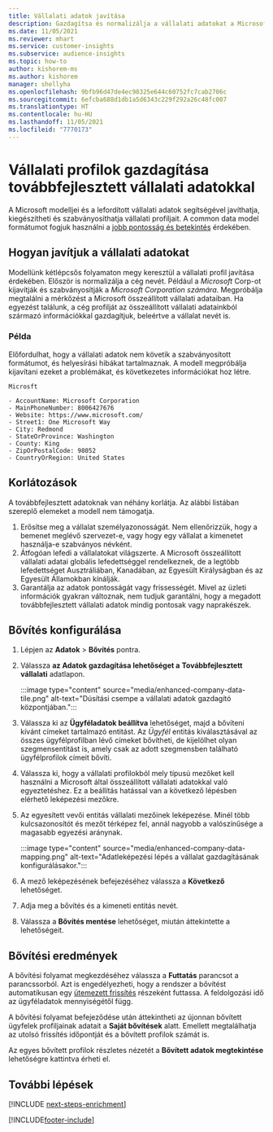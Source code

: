 ```yaml
---
title: Vállalati adatok javítása
description: Gazdagítsa és normalizálja a vállalati adatokat a Microsoft modelljeivel.
ms.date: 11/05/2021
ms.reviewer: mhart
ms.service: customer-insights
ms.subservice: audience-insights
ms.topic: how-to
author: kishorem-ms
ms.author: kishorem
manager: shellyha
ms.openlocfilehash: 9bfb96d47de4ec98325e644c60752fc7cab2706c
ms.sourcegitcommit: 6efcba688d1db1a5d6343c229f292a26c48fc007
ms.translationtype: HT
ms.contentlocale: hu-HU
ms.lasthandoff: 11/05/2021
ms.locfileid: "7770173"
---
```

# <a name="enrichment-of-company-profiles-with-enhanced-company-data"></a>Vállalati profilok gazdagítása továbbfejlesztett vállalati adatokkal

A Microsoft modelljei és a lefordított vállalati adatok segítségével javíthatja, kiegészítheti és szabványosíthatja vállalati profiljait. A common data model formátumot fogjuk használni a [jobb pontosság és betekintés](/common-data-model/schema/core/applicationcommon/account) érdekében.

## <a name="how-we-enhance-company-data"></a>Hogyan javítjuk a vállalati adatokat

Modellünk kétlépcsős folyamaton megy keresztül a vállalati profil javítása érdekében. Először is normalizálja a cég nevét. Például a *Microsoft* Corp-ot kijavítják és szabványosítják a *Microsoft Corporation számára*. Megpróbálja megtalálni a mérkőzést a Microsoft összeállított vállalati adataiban. Ha egyezést találunk, a cég profilját az összeállított vállalati adatainkból származó információkkal gazdagítjuk, beleértve a vállalat nevét is.


### <a name="example"></a>Példa

Előfordulhat, hogy a vállalati adatok nem követik a szabványosított formátumot, és helyesírási hibákat tartalmaznak. A modell megpróbálja kijavítani ezeket a problémákat, és következetes információkat hoz létre.

```Input
Microsft
```

```Output
- AccountName: Microsoft Corporation
- MainPhoneNumber: 8006427676
- Website: https://www.microsoft.com/
- Street1: One Microsoft Way
- City: Redmond
- StateOrProvince: Washington
- County: King
- ZipOrPostalCode: 98052
- CountryOrRegion: United States
```

## <a name="limitations"></a>Korlátozások

A továbbfejlesztett adatoknak van néhány korlátja. Az alábbi listában szereplő elemeket a modell nem támogatja.

1.  Erősítse meg a vállalat személyazonosságát. Nem ellenőrizzük, hogy a bemenet meglévő szervezet-e, vagy hogy egy vállalat a kimenetet használja-e szabványos névként.
2.  Átfogóan lefedi a vállalatokat világszerte. A Microsoft összeállított vállalati adatai globális lefedettséggel rendelkeznek, de a legtöbb lefedettséget Ausztráliában, Kanadában, az Egyesült Királyságban és az Egyesült Államokban kínálják.
3.  Garantálja az adatok pontosságát vagy frissességét. Mivel az üzleti információk gyakran változnak, nem tudjuk garantálni, hogy a megadott továbbfejlesztett vállalati adatok mindig pontosak vagy naprakészek.

## <a name="configure-the-enrichment"></a>Bővítés konfigurálása

1. Lépjen az **Adatok** > **Bővítés** pontra.

1. Válassza **az Adatok gazdagítása lehetőséget a** **Továbbfejlesztett vállalati** adatlapon.

   :::image type="content" source="media/enhanced-company-data-tile.png" alt-text="Dúsítási csempe a vállalati adatok gazdagító központjában.":::

1. Válassza ki az **Ügyféladatok beállítva** lehetőséget, majd a bővíteni kívánt címeket tartalmazó entitást. Az *Ügyfél* entitás kiválasztásával az összes ügyfélprofilban lévő címeket bővítheti, de kijelölhet olyan szegmensentitást is, amely csak az adott szegmensben található ügyfélprofilok címeit bővíti.

1. Válassza ki, hogy a vállalati profilokból mely típusú mezőket kell használni a Microsoft által összeállított vállalati adatokkal való egyeztetéshez. Ez a beállítás hatással van a következő lépésben elérhető leképezési mezőkre.

1.  Az egyesített vevői entitás vállalati mezőinek leképezése. Minél több kulcsazonosítót és mezőt térképez fel, annál nagyobb a valószínűsége a magasabb egyezési aránynak.

    :::image type="content" source="media/enhanced-company-data-mapping.png" alt-text="Adatleképezési lépés a vállalat gazdagításának konfigurálásakor.":::

1. A mező leképezésének befejezéséhez válassza a **Következő** lehetőséget.

1. Adja meg a bővítés és a kimeneti entitás nevét.

1. Válassza a **Bővítés mentése** lehetőséget, miután áttekintette a lehetőségeit.

## <a name="enrichment-results"></a>Bővítési eredmények

A bővítési folyamat megkezdéséhez válassza a **Futtatás** parancsot a parancssorból. Azt is engedélyezheti, hogy a rendszer a bővítést automatikusan egy [ütemezett frissítés](system.md#schedule-tab) részeként futtassa. A feldolgozási idő az ügyféladatok mennyiségétől függ.

A bővítési folyamat befejeződése után áttekintheti az újonnan bővített ügyfelek profiljainak adatait a **Saját bővítések** alatt. Emellett megtalálhatja az utolsó frissítés időpontját és a bővített profilok számát is.

Az egyes bővített profilok részletes nézetét a **Bővített adatok megtekintése** lehetőségre kattintva érheti el.

## <a name="next-steps"></a>További lépések

[!INCLUDE [next-steps-enrichment](../includes/next-steps-enrichment.md)]

[!INCLUDE[footer-include](../includes/footer-banner.md)]
